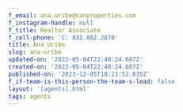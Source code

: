 ```yaml
---
f_email: ana.uribe@nanproperties.com
f_instagram-handle: null
f_title: Realtor Associate
f_cell-phone: 'C: 832.882.2870'
title: Ana Uribe
slug: ana-uribe
updated-on: '2022-05-04T22:40:24.687Z'
created-on: '2022-05-04T22:40:24.687Z'
published-on: '2023-12-05T18:21:52.835Z'
f_if-team-is-this-person-the-team-s-lead: false
layout: '[agents].html'
tags: agents
---
```



